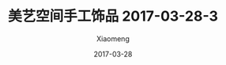 ---
layout: post
title: 美艺空间手工饰品 2017-03-28-3
description: 美艺空间手工饰品
date: 2017-03-28
img: http://imglf.nosdn.127.net/img/R2s3QnZjM0lqWFFhSTNFWDd0alhFYWR3KzNUZ1cwSWwxNUdqSUVRS0pmMk5hbDdXYytqRkVRPT0.jpg?imageView&thumbnail=1680x0&quality=96&stripmeta=0&type=jpg
author: Xiaomeng
---
